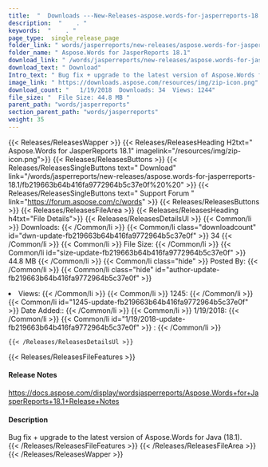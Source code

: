 ```yaml
---
title:  "  Downloads ---New-Releases-aspose.words-for-jasperreports-18.1 . " 
description:  "    . " 
keywords:  "    . " 
page_type:  single_release_page
folder_link: " words/jasperreports/new-releases/aspose.words-for-jasperreports-18.1/"
folder_name: " Aspose.Words for JasperReports 18.1"
download_link: " /words/jasperreports/new-releases/aspose.words-for-jasperreports-18.1/fb219663b64b416fa9772964b5c37e0f"
download_text: " Download"
Intro_text: " Bug fix + upgrade to the latest version of Aspose.Words for Java (18.1)."
image_link: " https://downloads.aspose.com/resources/img/zip-icon.png"
download_count: "   1/19/2018  Downloads: 34  Views: 1244"
file_size: "  File Size: 44.8 MB "
parent_path: "words/jasperreports"
section_parent_path: "words/jasperreports"
weight: 35 
---
```


{{< Releases/ReleasesWapper >}}
  {{< Releases/ReleasesHeading H2txt=" Aspose.Words for JasperReports 18.1" imagelink="/resources/img/zip-icon.png">}}
  {{< Releases/ReleasesButtons >}}
    {{< Releases/ReleasesSingleButtons text=" Download" link="/words/jasperreports/new-releases/aspose.words-for-jasperreports-18.1/fb219663b64b416fa9772964b5c37e0f%20%20" >}}
    {{< Releases/ReleasesSingleButtons text=" Support Forum " link="https://forum.aspose.com/c/words" >}}
  {{< Releases/ReleasesButtons >}}
  {{< Releases/ReleasesFileArea >}}
    {{< Releases/ReleasesHeading h4txt="File Details">}}
    {{< Releases/ReleasesDetailsUl >}}
            {{< Common/li  >}} Downloads: {{< /Common/li >}} 
      {{< Common/li class="downloadcount" id="dwn-update-fb219663b64b416fa9772964b5c37e0f" >}} 34 {{< /Common/li >}} 
      {{< Common/li  >}} File Size: {{< /Common/li >}} 
      {{< Common/li id="size-update-fb219663b64b416fa9772964b5c37e0f" >}} 44.8 MB {{< /Common/li >}} 
      {{< Common/li  class="hide" >}} Posted By: {{< /Common/li >}} 
      {{< Common/li class="hide" id="author-update-fb219663b64b416fa9772964b5c37e0f" >}} <li>Views: {{< /Common/li >}} 
      {{< Common/li  >}} 1245: {{< /Common/li >}} 
      {{< Common/li id="1245-update-fb219663b64b416fa9772964b5c37e0f" >}} Date Added:: {{< /Common/li >}} 
      {{< Common/li  >}} 1/19/2018: {{< /Common/li >}} 
      {{< Common/li id="1/19/2018-update-fb219663b64b416fa9772964b5c37e0f" >}} : {{< /Common/li >}} 

    {{< /Releases/ReleasesDetailsUl >}}

  {{< Releases/ReleasesFileFeatures >}}
      <h4>Release Notes</h4><div><a href="https://docs.aspose.com/display/wordsjasperreports/Aspose.Words+for+JasperReports+18.1+Release+Notes">https://docs.aspose.com/display/wordsjasperreports/Aspose.Words+for+JasperReports+18.1+Release+Notes</a></div><h4>Description</h4><div class="HTMLDescription">Bug fix + upgrade to the latest version of Aspose.Words for Java (18.1).</div>
  {{< /Releases/ReleasesFileFeatures >}}
 {{< /Releases/ReleasesFileArea >}}
{{< /Releases/ReleasesWapper >}}


